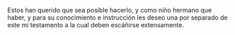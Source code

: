 Estos han querido que sea posible hacerlo, y como niño hermano que haber, y para su conocimiento e instrucción les deseo una por separado de este mi testamento a la cual deben escáñirse extensamente.